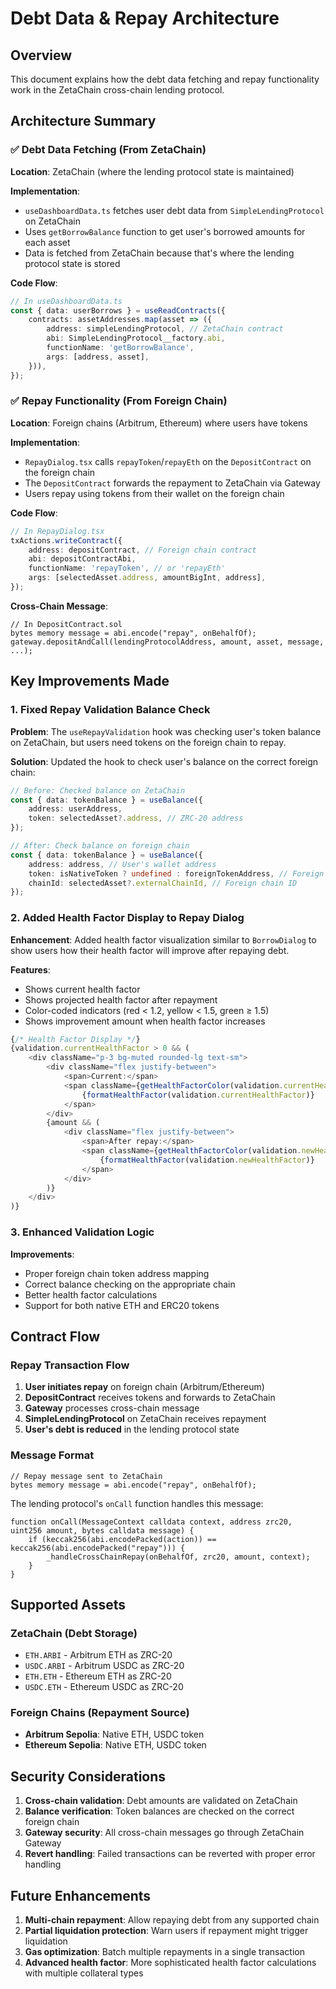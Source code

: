 # Debt Data & Repay Architecture

## Overview

This document explains how the debt data fetching and repay functionality work in the ZetaChain cross-chain lending protocol.

## Architecture Summary

### ✅ Debt Data Fetching (From ZetaChain)

**Location**: ZetaChain (where the lending protocol state is maintained)

**Implementation**:
- `useDashboardData.ts` fetches user debt data from `SimpleLendingProtocol` on ZetaChain
- Uses `getBorrowBalance` function to get user's borrowed amounts for each asset
- Data is fetched from ZetaChain because that's where the lending protocol state is stored

**Code Flow**:
```typescript
// In useDashboardData.ts
const { data: userBorrows } = useReadContracts({
    contracts: assetAddresses.map(asset => ({
        address: simpleLendingProtocol, // ZetaChain contract
        abi: SimpleLendingProtocol__factory.abi,
        functionName: 'getBorrowBalance',
        args: [address, asset],
    })),
});
```

### ✅ Repay Functionality (From Foreign Chain)

**Location**: Foreign chains (Arbitrum, Ethereum) where users have tokens

**Implementation**:
- `RepayDialog.tsx` calls `repayToken`/`repayEth` on the `DepositContract` on the foreign chain
- The `DepositContract` forwards the repayment to ZetaChain via Gateway
- Users repay using tokens from their wallet on the foreign chain

**Code Flow**:
```typescript
// In RepayDialog.tsx
txActions.writeContract({
    address: depositContract, // Foreign chain contract
    abi: depositContractAbi,
    functionName: 'repayToken', // or 'repayEth'
    args: [selectedAsset.address, amountBigInt, address],
});
```

**Cross-Chain Message**:
```solidity
// In DepositContract.sol
bytes memory message = abi.encode("repay", onBehalfOf);
gateway.depositAndCall(lendingProtocolAddress, amount, asset, message, ...);
```

## Key Improvements Made

### 1. Fixed Repay Validation Balance Check

**Problem**: The `useRepayValidation` hook was checking user's token balance on ZetaChain, but users need tokens on the foreign chain to repay.

**Solution**: Updated the hook to check user's balance on the correct foreign chain:

```typescript
// Before: Checked balance on ZetaChain
const { data: tokenBalance } = useBalance({
    address: userAddress,
    token: selectedAsset?.address, // ZRC-20 address
});

// After: Check balance on foreign chain
const { data: tokenBalance } = useBalance({
    address: address, // User's wallet address
    token: isNativeToken ? undefined : foreignTokenAddress, // Foreign chain token
    chainId: selectedAsset?.externalChainId, // Foreign chain ID
});
```

### 2. Added Health Factor Display to Repay Dialog

**Enhancement**: Added health factor visualization similar to `BorrowDialog` to show users how their health factor will improve after repaying debt.

**Features**:
- Shows current health factor
- Shows projected health factor after repayment
- Color-coded indicators (red < 1.2, yellow < 1.5, green ≥ 1.5)
- Shows improvement amount when health factor increases

```typescript
{/* Health Factor Display */}
{validation.currentHealthFactor > 0 && (
    <div className="p-3 bg-muted rounded-lg text-sm">
        <div className="flex justify-between">
            <span>Current:</span>
            <span className={getHealthFactorColor(validation.currentHealthFactor)}>
                {formatHealthFactor(validation.currentHealthFactor)}
            </span>
        </div>
        {amount && (
            <div className="flex justify-between">
                <span>After repay:</span>
                <span className={getHealthFactorColor(validation.newHealthFactor)}>
                    {formatHealthFactor(validation.newHealthFactor)}
                </span>
            </div>
        )}
    </div>
)}
```

### 3. Enhanced Validation Logic

**Improvements**:
- Proper foreign chain token address mapping
- Correct balance checking on the appropriate chain
- Better health factor calculations
- Support for both native ETH and ERC20 tokens

## Contract Flow

### Repay Transaction Flow

1. **User initiates repay** on foreign chain (Arbitrum/Ethereum)
2. **DepositContract** receives tokens and forwards to ZetaChain
3. **Gateway** processes cross-chain message
4. **SimpleLendingProtocol** on ZetaChain receives repayment
5. **User's debt is reduced** in the lending protocol state

### Message Format

```solidity
// Repay message sent to ZetaChain
bytes memory message = abi.encode("repay", onBehalfOf);
```

The lending protocol's `onCall` function handles this message:

```solidity
function onCall(MessageContext calldata context, address zrc20, uint256 amount, bytes calldata message) {
    if (keccak256(abi.encodePacked(action)) == keccak256(abi.encodePacked("repay"))) {
        _handleCrossChainRepay(onBehalfOf, zrc20, amount, context);
    }
}
```

## Supported Assets

### ZetaChain (Debt Storage)
- `ETH.ARBI` - Arbitrum ETH as ZRC-20
- `USDC.ARBI` - Arbitrum USDC as ZRC-20  
- `ETH.ETH` - Ethereum ETH as ZRC-20
- `USDC.ETH` - Ethereum USDC as ZRC-20

### Foreign Chains (Repayment Source)
- **Arbitrum Sepolia**: Native ETH, USDC token
- **Ethereum Sepolia**: Native ETH, USDC token

## Security Considerations

1. **Cross-chain validation**: Debt amounts are validated on ZetaChain
2. **Balance verification**: Token balances are checked on the correct foreign chain
3. **Gateway security**: All cross-chain messages go through ZetaChain Gateway
4. **Revert handling**: Failed transactions can be reverted with proper error handling

## Future Enhancements

1. **Multi-chain repayment**: Allow repaying debt from any supported chain
2. **Partial liquidation protection**: Warn users if repayment might trigger liquidation
3. **Gas optimization**: Batch multiple repayments in a single transaction
4. **Advanced health factor**: More sophisticated health factor calculations with multiple collateral types